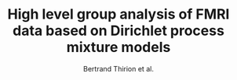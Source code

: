 ---
cat: gaia
subcat: architecture
bestof: false
author: Bertrand Thirion et al.
title: High level group analysis of FMRI data based on Dirichlet process mixture models
journal: Inf Process Med Imaging
year: 2007
type: article
---